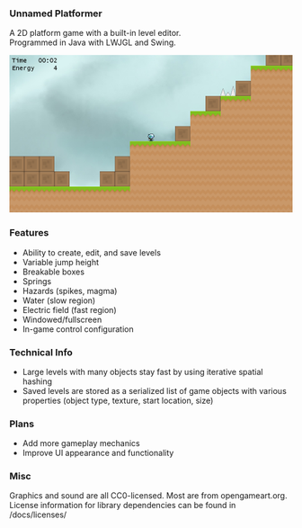 ### Unnamed Platformer  
A 2D platform game with a built-in level editor.  
Programmed in Java with LWJGL and Swing.

![Screenshot](scr/scr0002.png "Screenshot")

### Features
- Ability to create, edit, and save levels
- Variable jump height
- Breakable boxes
- Springs
- Hazards (spikes, magma)
- Water (slow region)
- Electric field (fast region)
- Windowed/fullscreen
- In-game control configuration

### Technical Info
- Large levels with many objects stay fast by using iterative spatial hashing
- Saved levels are stored as a serialized list of game objects with various properties (object type, texture, start location, size)

### Plans
- Add more gameplay mechanics
- Improve UI appearance and functionality

### Misc
Graphics and sound are all CC0-licensed. Most are from opengameart.org.  
License information for library dependencies can be found in /docs/licenses/

